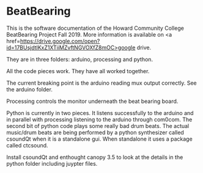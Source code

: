 # BeatBearing

This is the software documentation of the Howard Community College BeatBearing Project Fall 2019. More information is available on
<a href=https://drive.google.com/open?id=17BUsjdtlKxZ1XTiiMZvftNGVOXfZ8mOC>google drive</a>. 
   
They are in three folders: arduino, processing and python.

All the code pieces work. They have all worked together. 

The current breaking point is the arduino reading mux output correctly. See the arduino folder. 

Processing controls the monitor underneath the beat bearing board.

Python is currently in two pieces. It listens successfully to the arduino and in parallel with processing listening to the arduino through com0com. The second bit of python code plays some really bad drum beats. The actual music/drum beats are being performed by a python synthesizer called csoundQt when it is a standalone gui. When standalone it uses a package called ctcsound. 

Install csoundQt and enthought canopy 3.5 to look at the details in the python folder including juypter files.

